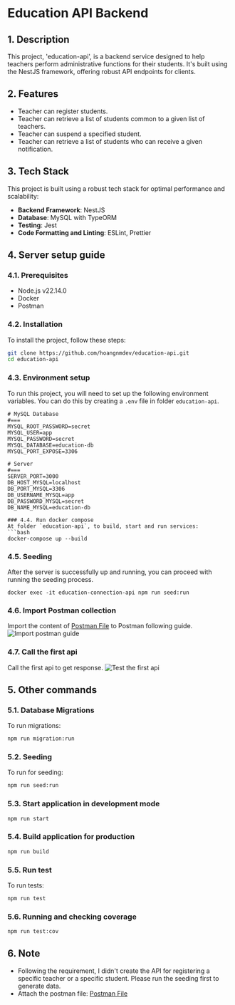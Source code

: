 # Education API Backend

## 1. Description
This project, 'education-api', is a backend service designed to help teachers perform administrative functions for their students. It's built using the NestJS framework, offering robust API endpoints for clients.

## 2. Features
- Teacher can register students.
- Teacher can retrieve a list of students common to a given list of teachers.
- Teacher can suspend a specified student.
- Teacher can retrieve a list of students who can receive a given notification.

## 3. Tech Stack
This project is built using a robust tech stack for optimal performance and scalability:

- **Backend Framework**: NestJS
- **Database**: MySQL with TypeORM
- **Testing**: Jest
- **Code Formatting and Linting**: ESLint, Prettier

## 4. Server setup guide
### 4.1. Prerequisites
- Node.js v22.14.0
- Docker
- Postman

### 4.2. Installation
To install the project, follow these steps:

```bash
git clone https://github.com/hoangnmdev/education-api.git
cd education-api
```

### 4.3. Environment setup

To run this project, you will need to set up the following environment variables. You can do this by creating a `.env` file in folder `education-api`.
```plaintext
# MySQL Database
#===
MYSQL_ROOT_PASSWORD=secret
MYSQL_USER=app
MYSQL_PASSWORD=secret
MYSQL_DATABASE=education-db
MYSQL_PORT_EXPOSE=3306

# Server
#===
SERVER_PORT=3000 
DB_HOST_MYSQL=localhost
DB_PORT_MYSQL=3306
DB_USERNAME_MYSQL=app
DB_PASSWORD_MYSQL=secret
DB_NAME_MYSQL=education-db

### 4.4. Run docker compose
At folder `education-api`, to build, start and run services:
```bash
docker-compose up --build
```

### 4.5. Seeding

After the server is successfully up and running, you can proceed with running the seeding process.
```
docker exec -it education-connection-api npm run seed:run
```

### 4.6. Import Postman collection
Import the content of [Postman File](./education-connection.postman_collection.json) to Postman following guide.
![Import postman guide](./images/import-postman-guide.png)


### 4.7. Call the first api
Call the first api to get response.
![Test the first api](./images/test-first-api.png)

## 5. Other commands

### 5.1. Database Migrations
To run migrations:
```bash
npm run migration:run
```

### 5.2. Seeding
To run for seeding:
```bash
npm run seed:run
```
### 5.3. Start application in development mode
```bash
npm run start
```
### 5.4. Build application for production
```bash
npm run build
```

### 5.5. Run test
To run tests:
```bash
npm run test
```

### 5.6. Running and checking coverage
```bash
npm run test:cov
```

## 6. Note
- Following the requirement, I didn't create the API for registering a specific teacher or a specific student. Please run the seeding first to generate data. 
- Attach the postman file: [Postman File](./education-connection.postman_collection.json)